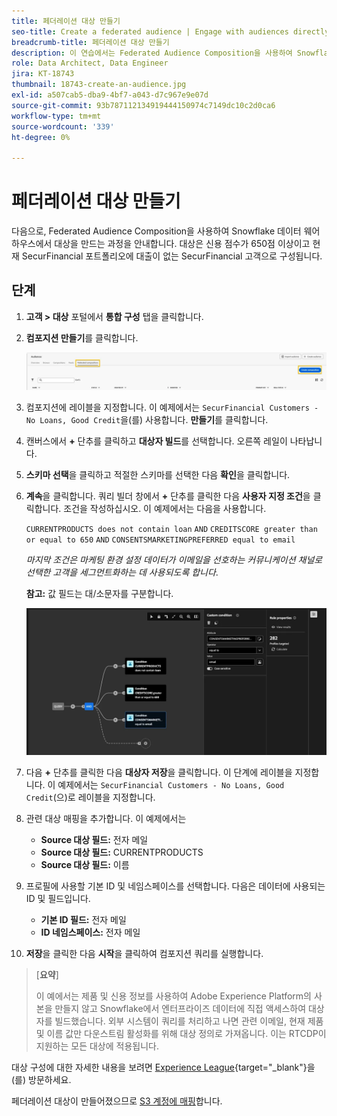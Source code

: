 ```yaml
---
title: 페더레이션 대상 만들기
seo-title: Create a federated audience | Engage with audiences directly from your data warehouse using Federated Audience Composition
breadcrumb-title: 페더레이션 대상 만들기
description: 이 연습에서는 Federated Audience Composition을 사용하여 Snowflake Data Warehouse에서 대상을 만듭니다.
role: Data Architect, Data Engineer
jira: KT-18743
thumbnail: 18743-create-an-audience.jpg
exl-id: a507cab5-dba9-4bf7-a043-d7c967e9e07d
source-git-commit: 93b787112134919444150974c7149dc10c2d0ca6
workflow-type: tm+mt
source-wordcount: '339'
ht-degree: 0%

---
```


# 페더레이션 대상 만들기

다음으로, Federated Audience Composition을 사용하여 Snowflake 데이터 웨어하우스에서 대상을 만드는 과정을 안내합니다. 대상은 신용 점수가 650점 이상이고 현재 SecurFinancial 포트폴리오에 대출이 없는 SecurFinancial 고객으로 구성됩니다.

## 단계

1. **고객 > 대상** 포털에서 **통합 구성** 탭을 클릭합니다.
2. **컴포지션 만들기**&#x200B;를 클릭합니다.

   ![create-composition](assets/create-composition.png)

3. 컴포지션에 레이블을 지정합니다. 이 예제에서는 `SecurFinancial Customers - No Loans, Good Credit`을(를) 사용합니다. **만들기**&#x200B;를 클릭합니다.

4. 캔버스에서 **+** 단추를 클릭하고 **대상자 빌드**&#x200B;를 선택합니다. 오른쪽 레일이 나타납니다.

5. **스키마 선택**&#x200B;을 클릭하고 적절한 스키마를 선택한 다음 **확인**&#x200B;을 클릭합니다.

6. **계속**&#x200B;을 클릭합니다. 쿼리 빌더 창에서 **+** 단추를 클릭한 다음 **사용자 지정 조건**&#x200B;을 클릭합니다. 조건을 작성하십시오. 이 예제에서는 다음을 사용합니다.

   `CURRENTPRODUCTS does not contain loan`
   `AND`
   `CREDITSCORE greater than or equal to 650`
   `AND`
   `CONSENTSMARKETINGPREFERRED equal to email`

   *마지막 조건은 마케팅 환경 설정 데이터가 이메일을 선호하는 커뮤니케이션 채널로 선택한 고객을 세그먼트화하는 데 사용되도록 합니다*.

   **참고:** 값 필드는 대/소문자를 구분합니다.

   ![query-builder](assets/query-builder.png)

7. 다음 **+** 단추를 클릭한 다음 **대상자 저장**&#x200B;을 클릭합니다. 이 단계에 레이블을 지정합니다. 이 예제에서는 `SecurFinancial Customers - No Loans, Good Credit`(으)로 레이블을 지정합니다.

8. 관련 대상 매핑을 추가합니다. 이 예제에서는

   - **Source 대상 필드:** 전자 메일
   - **Source 대상 필드:** CURRENTPRODUCTS
   - **Source 대상 필드:** 이름

9. 프로필에 사용할 기본 ID 및 네임스페이스를 선택합니다. 다음은 데이터에 사용되는 ID 및 필드입니다.

   - **기본 ID 필드:** 전자 메일
   - **ID 네임스페이스:** 전자 메일

10. **저장**&#x200B;을 클릭한 다음 **시작**&#x200B;을 클릭하여 컴포지션 쿼리를 실행합니다.

>[**요약**]
>
> 이 예에서는 제품 및 신용 정보를 사용하여 Adobe Experience Platform의 사본을 만들지 않고 Snowflake에서 엔터프라이즈 데이터에 직접 액세스하여 대상자를 빌드했습니다. 외부 시스템이 쿼리를 처리하고 나면 관련 이메일, 현재 제품 및 이름 값만 다운스트림 활성화를 위해 대상 정의로 가져옵니다. 이는 RTCDP이 지원하는 모든 대상에 적용됩니다.

대상 구성에 대한 자세한 내용을 보려면 [Experience League](https://experienceleague.adobe.com/en/docs/federated-audience-composition/using/compositions/create-composition/create-composition){target="_blank"}을(를) 방문하세요.

페더레이션 대상이 만들어졌으므로 [S3 계정에 매핑](map-federated-audience-to-s3.md)합니다.
